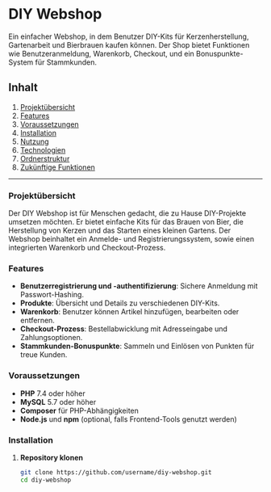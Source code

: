 # DIY Webshop

Ein einfacher Webshop, in dem Benutzer DIY-Kits für Kerzenherstellung, Gartenarbeit und Bierbrauen kaufen können. Der Shop bietet Funktionen wie Benutzeranmeldung, Warenkorb, Checkout, und ein Bonuspunkte-System für Stammkunden.

## Inhalt
1. [Projektübersicht](#projektübersicht)
2. [Features](#features)
3. [Voraussetzungen](#voraussetzungen)
4. [Installation](#installation)
5. [Nutzung](#nutzung)
6. [Technologien](#technologien)
7. [Ordnerstruktur](#ordnerstruktur)
8. [Zukünftige Funktionen](#zukünftige-funktionen)

---

### Projektübersicht
Der DIY Webshop ist für Menschen gedacht, die zu Hause DIY-Projekte umsetzen möchten. Er bietet einfache Kits für das Brauen von Bier, die Herstellung von Kerzen und das Starten eines kleinen Gartens. Der Webshop beinhaltet ein Anmelde- und Registrierungssystem, sowie einen integrierten Warenkorb und Checkout-Prozess.

### Features
- **Benutzerregistrierung und -authentifizierung**: Sichere Anmeldung mit Passwort-Hashing.
- **Produkte**: Übersicht und Details zu verschiedenen DIY-Kits.
- **Warenkorb**: Benutzer können Artikel hinzufügen, bearbeiten oder entfernen.
- **Checkout-Prozess**: Bestellabwicklung mit Adresseingabe und Zahlungsoptionen.
- **Stammkunden-Bonuspunkte**: Sammeln und Einlösen von Punkten für treue Kunden.

### Voraussetzungen
- **PHP** 7.4 oder höher
- **MySQL** 5.7 oder höher
- **Composer** für PHP-Abhängigkeiten
- **Node.js** und **npm** (optional, falls Frontend-Tools genutzt werden)

### Installation
1. **Repository klonen**
   ```bash
   git clone https://github.com/username/diy-webshop.git
   cd diy-webshop
